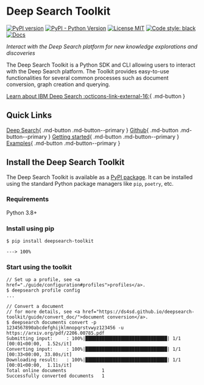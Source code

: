 # Deep Search Toolkit

[![PyPI version](https://img.shields.io/pypi/v/deepsearch-toolkit)](https://pypi.org/project/deepsearch-toolkit/)
[![PyPI - Python Version](https://img.shields.io/pypi/pyversions/deepsearch-toolkit)](https://pypi.org/project/deepsearch-toolkit/)
[![License MIT](https://img.shields.io/github/license/ds4sd/deepsearch-toolkit)](https://opensource.org/licenses/MIT)
[![Code style: black](https://img.shields.io/badge/code%20style-black-000000.svg)](https://github.com/psf/black)
[![Docs](https://img.shields.io/badge/website-live-brightgreen)](https://ds4sd.github.io/deepsearch-toolkit/)

*Interact with the Deep Search platform for new knowledge explorations and discoveries*

The Deep Search Toolkit is a Python SDK and CLI allowing users to interact with the Deep Search platform.
The Toolkit provides easy-to-use functionalities for several common processes such as document conversion, graph creation and querying.


[Learn about IBM Deep Search :octicons-link-external-16:](https://ds4sd.github.io/){ .md-button }


## Quick Links

[Deep Search](https://ds4sd.github.io/){ .md-button .md-button--primary }
[Github](https://github.com/ds4sd/){ .md-button .md-button--primary }
[Getting started](getting_started/index.md){ .md-button .md-button--primary }
[Examples](https://github.com/DS4SD/deepsearch-examples){ .md-button .md-button--primary }


## Install the Deep Search Toolkit

The Deep Search Toolkit is available as a [PyPI package](https://pypi.org/project/deepsearch-toolkit/).
It can be installed using the standard Python package managers like `pip`, `poetry`, etc.

### Requirements

Python 3.8+

### Install using pip

<div class="termy">

```console
$ pip install deepsearch-toolkit

---> 100%
```

</div>


### Start using the toolkit


<div class="termy">

```console
// Set up a profile, see <a href="./guide/configuration#profiles">profiles</a>.
$ deepsearch profile config
...

// Convert a document
// for more details, see <a href="https://ds4sd.github.io/deepsearch-toolkit/guide/convert_doc/">document conversion</a>.
$ deepsearch documents convert -p 1234567890abcdefghijklmnopqrstvwyz123456 -u https://arxiv.org/pdf/2206.00785.pdf
Submitting input:     : 100%|██████████████████████████████| 1/1 [00:01<00:00,  1.52s/it]
Converting input:     : 100%|██████████████████████████████| 1/1 [00:33<00:00, 33.80s/it]
Downloading result:   : 100%|██████████████████████████████| 1/1 [00:01<00:00,  1.11s/it]
Total online documents             1
Successfully converted documents   1
```

</div>
